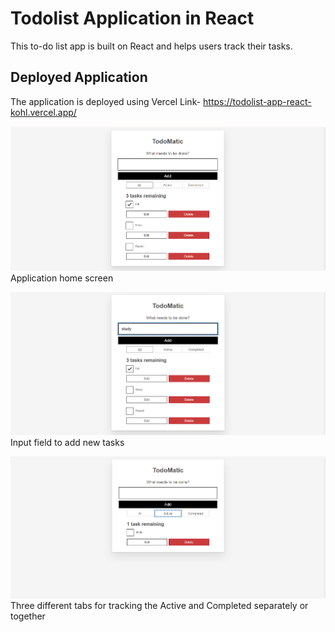 # Todolist Application in React
This to-do list app is built on React and helps users track their tasks.

## Deployed Application
The application is deployed using Vercel
Link- https://todolist-app-react-kohl.vercel.app/


![Preview of the application](image.png)
Application home screen


![Preview of the application](image-1.png)
Input field to add new tasks


![Application active tasks preview](image-2.png)
Three different tabs for tracking the Active and Completed separately or together
